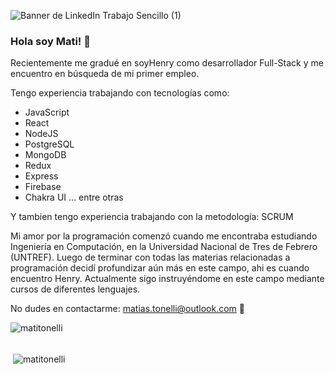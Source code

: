 ![Banner de LinkedIn Trabajo Sencillo (1)](https://user-images.githubusercontent.com/85004434/200672629-329893bc-3bb3-4a9c-a7d1-4d4c3f493189.gif)

### Hola soy Mati! 👋
Recientemente me gradué en soyHenry como desarrollador Full-Stack y me encuentro en búsqueda de mi primer empleo. 

Tengo experiencia trabajando con tecnologías como:
- JavaScript
- React
- NodeJS
- PostgreSQL
- MongoDB
- Redux
- Express
- Firebase
- Chakra UI
 ... entre otras

Y tambien tengo experiencia trabajando con la metodología: SCRUM

Mi amor por la programación comenzó cuando me encontraba estudiando Ingeniería en Computación, en la Universidad Nacional de Tres de Febrero (UNTREF). Luego de terminar con todas las materias relacionadas a programación decidí profundizar aún más en este campo, ahi es cuando encuentro Henry.
Actualmente sigo instruyéndome en este campo mediante cursos de diferentes lenguajes.

No dudes en contactarme: 
matias.tonelli@outlook.com 📩
<p><img align="left" src="https://github-readme-stats.vercel.app/api/top-langs?username=matitonelli&show_icons=true&locale=en&layout=compact" alt="matitonelli" /></p>
<br/>
<br/>
<p>&nbsp;<img align="center" src="https://github-readme-stats.vercel.app/api?username=matitonelli&show_icons=true&locale=en" alt="matitonelli" /></p>
<!--
**MatiTonelli/MatiTonelli** is a ✨ _special_ ✨ repository because its `README.md` (this file) appears on your GitHub profile.

Here are some ideas to get you started:

- 🔭 I’m currently working on ...
- 🌱 I’m currently learning ...
- 👯 I’m looking to collaborate on ...
- 🤔 I’m looking for help with ...
- 💬 Ask me about ...
- 📫 How to reach me: ...
- 😄 Pronouns: ...
- ⚡ Fun fact: ...
-->
